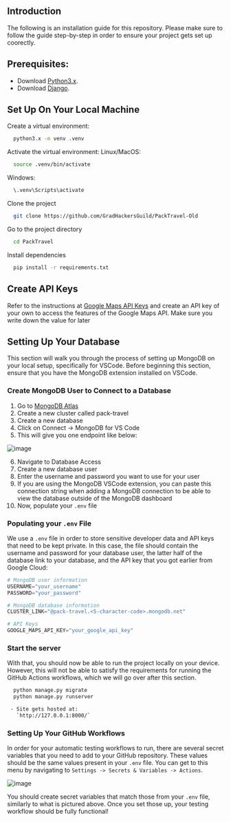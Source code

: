 ## Introduction

The following is an installation guide for this repository. Please make sure to follow
the guide step-by-step in order to ensure your project gets set up coorectly.

## Prerequisites:
- Download [Python3.x](https://www.python.org/downloads/release/python-380/).
- Download [Django](https://docs.djangoproject.com/en/4.1/topics/install/).

## Set Up On Your Local Machine

Create a virtual environment:

```bash
  python3.x -m venv .venv
```

Activate the virtual environment:
Linux/MacOS:
```bash
  source .venv/bin/activate
```
Windows:
```bash
  \.venv\Scripts\activate
```

Clone the project

```bash
  git clone https://github.com/GradHackersGuild/PackTravel-Old
```

Go to the project directory

```bash
  cd PackTravel
```

Install dependencies

```bash 
  pip install -r requirements.txt
```

## Create API Keys

Refer to the instructions at [Google Maps API Keys](https://developers.google.com/maps/documentation/embed/get-api-key) and create an API key of your own to access the features of the Google Maps API. Make sure you write down the value for later

## Setting Up Your Database

This section will walk you through the process of setting up MongoDB on your local setup, specifically for VSCode.
Before beginning this section, ensure that you have the MongoDB extension installed on VSCode.

### Create MongoDB User to Connect to a Database 
1) Go to [MongoDB Atlas](https://cloud.mongodb.com/)
2) Create a new cluster called pack-travel
3) Create a new database
4) Click on Connect -> MongoDB for VS Code
5) This will give you one endpoint like below:

![image](https://github.com/user-attachments/assets/b39e2ba4-26e8-4071-a989-f62e0acb42f6)

6) Navigate to Database Access
7) Create a new database user
8) Enter the username and password you want to use for your user
9) If you are using the MongoDB VSCode extension, you can paste this connection string when adding a MongoDB connection to be able to view the database outside of the MongoDB dashboard
10) Now, populate your `.env` file

### Populating your `.env` File

We use a `.env` file in order to store sensitive developer data and API keys that need to be kept private. In this case, the file should contain the username and password for your database user, the latter half of the database link to your database, and the API key that you got earlier from Google Cloud:

```python
# MongoDB user information
USERNAME="your_username"
PASSWORD="your_password"

# MongoDB database information
CLUSTER_LINK="@pack-travel.<5-character-code>.mongodb.net"

# API Keys
GOOGLE_MAPS_API_KEY="your_google_api_key"
```

### Start the server

With that, you should now be able to run the project locally on your device. However, this will not be able to satisfy the requirements for running the GitHub Actions workflows, which we will go over after this section.

```bash
  python manage.py migrate
  python manage.py runserver
```
```bash
 - Site gets hosted at:
   `http://127.0.0.1:8000/`
```

### Setting Up Your GitHub Workflows

In order for your automatic testing workflows to run, there are several secret variables that you need to add to your GitHub repository. These values should be the same values present in your `.env` file. You can get to this menu by navigating to `Settings -> Secrets & Variables -> Actions`.

![image](https://github.com/user-attachments/assets/f51d27ef-5de6-43af-83a7-3f0f824ce6a7)

You should create secret variables that match those from your `.env` file, similarly to what is pictured above. Once you set those up, your testing workflow should be fully functional!

